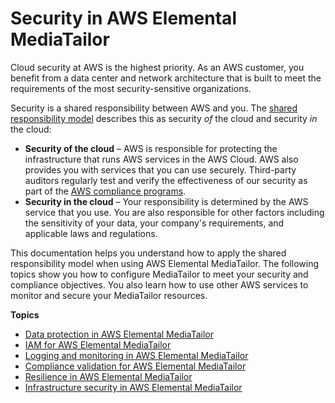 # Security in AWS Elemental MediaTailor<a name="security"></a>

Cloud security at AWS is the highest priority\. As an AWS customer, you benefit from a data center and network architecture that is built to meet the requirements of the most security\-sensitive organizations\.

Security is a shared responsibility between AWS and you\. The [shared responsibility model](https://aws.amazon.com/compliance/shared-responsibility-model/) describes this as security *of* the cloud and security *in* the cloud:
+ **Security of the cloud** – AWS is responsible for protecting the infrastructure that runs AWS services in the AWS Cloud\. AWS also provides you with services that you can use securely\. Third\-party auditors regularly test and verify the effectiveness of our security as part of the [AWS compliance programs](https://aws.amazon.com/compliance/programs/)\. 
+ **Security in the cloud** – Your responsibility is determined by the AWS service that you use\. You are also responsible for other factors including the sensitivity of your data, your company's requirements, and applicable laws and regulations\. 

This documentation helps you understand how to apply the shared responsibility model when using AWS Elemental MediaTailor\. The following topics show you how to configure MediaTailor to meet your security and compliance objectives\. You also learn how to use other AWS services to monitor and secure your MediaTailor resources\. 

**Topics**
+ [Data protection in AWS Elemental MediaTailor](data-protection.md)
+ [IAM for AWS Elemental MediaTailor](security-iam.md)
+ [Logging and monitoring in AWS Elemental MediaTailor](security-log-monitor.md)
+ [Compliance validation for AWS Elemental MediaTailor](servicename-compliance.md)
+ [Resilience in AWS Elemental MediaTailor](disaster-recovery-resiliency.md)
+ [Infrastructure security in AWS Elemental MediaTailor](network-isolation.md)